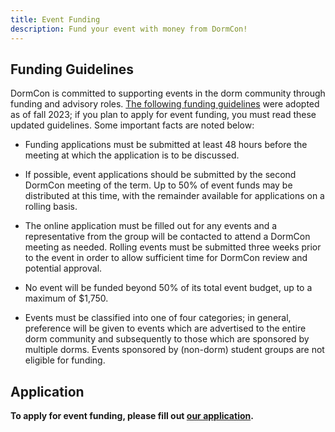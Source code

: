 ```yaml
---
title: Event Funding
description: Fund your event with money from DormCon!
---
```


## Funding Guidelines

DormCon is committed to supporting events in the dorm community through funding
and advisory roles.
[The following funding guidelines](/pdf/DormconFundingF23.pdf) were adopted as
of fall 2023; if you plan to apply for event funding, you must read these
updated guidelines. Some important facts are noted below:

-   Funding applications must be submitted at least 48 hours before the meeting
    at which the application is to be discussed.

-   If possible, event applications should be submitted by the second DormCon
    meeting of the term. Up to 50% of event funds may be distributed at this
    time, with the remainder available for applications on a rolling basis.

-   The online application must be filled out for any events and a
    representative from the group will be contacted to attend a DormCon meeting
    as needed. Rolling events must be submitted three weeks prior to the event
    in order to allow sufficient time for DormCon review and potential approval.

-   No event will be funded beyond 50% of its total event budget, up to a
    maximum of $1,750.

-   Events must be classified into one of four categories; in general,
    preference will be given to events which are advertised to the entire dorm
    community and subsequently to those which are sponsored by multiple dorms.
    Events sponsored by (non-dorm) student groups are not eligible for funding.

## Application

**To apply for event funding, please fill out
[our application](https://forms.gle/fRBN2P9PVy2jpeSKA).**
